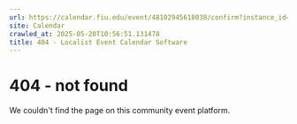 ```yaml
---
url: https://calendar.fiu.edu/event/48102945618038/confirm?instance_id=48102945665171&return=https%3A%2F%2Fcalendar.fiu.edu%2Fcalendar%3Fevent_types%255B%255D%3D127601
site: Calendar
crawled_at: 2025-05-20T10:56:51.131478
title: 404 - Localist Event Calendar Software
---
```


# 404 - not found
We couldn't find the page on this community event platform.
